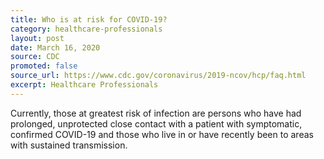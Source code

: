 ```yaml
---
title: Who is at risk for COVID-19?
category: healthcare-professionals
layout: post
date: March 16, 2020
source: CDC
promoted: false
source_url: https://www.cdc.gov/coronavirus/2019-ncov/hcp/faq.html
excerpt: Healthcare Professionals
---
```


Currently, those at greatest risk of infection are persons who have had prolonged, unprotected close contact with a patient with symptomatic, confirmed COVID-19 and those who live in or have recently been to areas with sustained transmission.
